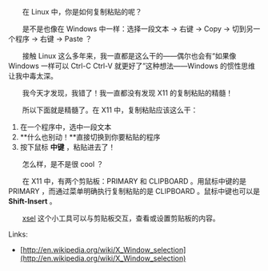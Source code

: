 　　在 Linux 中，你是如何复制粘贴的呢？

　　是不是也像在 Windows 中一样：选择一段文本 -> 右键 -> Copy -> 切到另一个程序 -> 右键 -> Paste ？

　　接触 Linux 这么多年来，我一直都是这么干的——偶尔也会有“如果像 Windows 一样可以 Ctrl-C Ctrl-V 就更好了”这种想法——Windows 的惯性思维让我中毒太深。

　　我今天才发现，我错了！我一直都没有发现 X11 的复制粘贴的精髓！

　　所以下面就是精髓了。在 X11 中，复制粘贴应该这么干：

1. 在一个程序中，选中一段文本
2. **什么也别动！**直接切换到你要粘贴的程序
3. 按下鼠标 **中键** ，粘贴进去了！

　　怎么样，是不是很 cool ？

　　在 X11 中，有两个剪贴板：PRIMARY 和 CLIPBOARD 。用鼠标中键的是 PRIMARY ，而通过菜单明确执行复制粘贴的是 CLIPBOARD 。鼠标中键也可以是 **Shift-Insert** 。

　　[xsel](http://www.kfish.org/software/xsel/) 这个小工具可以与剪贴板交互，查看或设置剪贴板的内容。

Links:

* [http://en.wikipedia.org/wiki/X_Window_selection](http://en.wikipedia.org/wiki/X_Window_selection)
